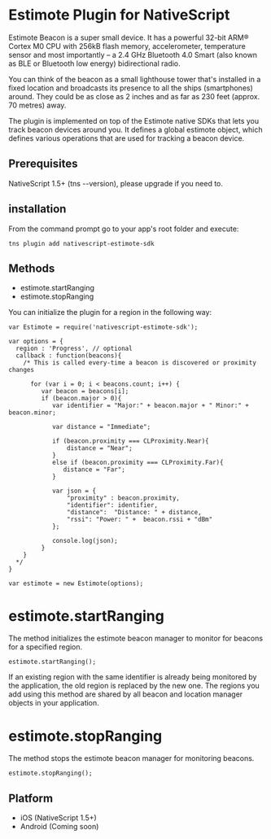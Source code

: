 # Estimote Plugin for NativeScript

Estimote Beacon is a super small device. It has a powerful 32-bit ARM® Cortex M0 CPU with 256kB flash memory, accelerometer, temperature sensor and most importantly – a 2.4 GHz Bluetooth 4.0 Smart (also known as BLE or Bluetooth low energy) bidirectional radio.

You can think of the beacon as a small lighthouse tower that's installed in a fixed location and broadcasts its presence to all the ships (smartphones) around. They could be as close as 2 inches and as far as 230 feet (approx. 70 metres) away.

The plugin is implemented on top of the Estimote native SDKs that lets you track beacon devices around you. It defines a global estimote object, which defines various operations that are used for tracking a beacon device.

## Prerequisites

NativeScript 1.5+ (tns --version), please upgrade if you need to.

## installation

From the command prompt go to your app's root folder and execute:

```
tns plugin add nativescript-estimote-sdk

```

## Methods

- estimote.startRanging
- estimote.stopRanging


You can initialize the plugin for a region in the following way:

    var Estimote = require('nativescript-estimote-sdk');

    var options = {
      region : 'Progress', // optional
      callback : function(beacons){
        /* This is called every-time a beacon is discovered or proximity changes

          for (var i = 0; i < beacons.count; i++) {
             var beacon = beacons[i];
             if (beacon.major > 0){
                var identifier = "Major:" + beacon.major + " Minor:" + beacon.minor;

                var distance = "Immediate";

                if (beacon.proximity === CLProximity.Near){
                    distance = "Near";
                }
                else if (beacon.proximity === CLProximity.Far){
                   distance = "Far";
                }

                var json = {
                    "proximity" : beacon.proximity,
                    "identifier": identifier,
                    "distance":  "Distance: " + distance,
                    "rssi": "Power: " +  beacon.rssi + "dBm"
                };

                console.log(json);
             }
        }
      */
    }

    var estimote = new Estimote(options);


# estimote.startRanging

The method initializes the estimote beacon manager to monitor for beacons for a specified region.

    estimote.startRanging();

If an existing region with the same identifier is already being monitored by the application, the old region is replaced by the new one. The regions you add using this method are shared by all beacon and location manager objects in your application.


# estimote.stopRanging

The method stops the estimote beacon manager for monitoring beacons.

    estimote.stopRanging();

## Platform

- iOS (NativeScript 1.5+)
- Android (Coming soon)
